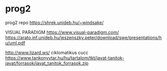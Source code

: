 # prog2
prog2 repo
https://shrek.unideb.hu/~windsake/


VISUAL PARADIGM
https://www.visual-paradigm.com/
https://arato.inf.unideb.hu/jeszenszky.peter/download/swe/presentations/hu/uml.pdf

http://www.lizard.ws/ ciklomatikus cucc
https://www.tankonyvtar.hu/hu/tartalom/tkt/javat-tanitok-javat/forrasok/javat_tanitok_forrasok.zip
